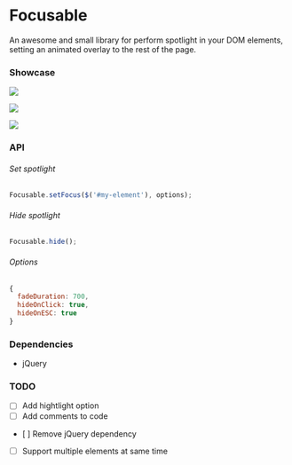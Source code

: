 Focusable
=============
An awesome and small library for perform spotlight in your DOM elements, setting an animated overlay to the rest of the page.

### Showcase

![](https://raw.github.com/zzarcon/focus-element-overlay/master/showcase/list.gif)

![](https://raw.github.com/zzarcon/focus-element-overlay/master/showcase/header.gif)

![](https://raw.github.com/zzarcon/focus-element-overlay/master/showcase/elements.gif)

### API
###### Set spotlight
```javascript
Focusable.setFocus($('#my-element'), options);
```
###### Hide spotlight
```javascript
Focusable.hide();
```
###### Options
```javascript
{
  fadeDuration: 700,
  hideOnClick: true,
  hideOnESC: true
}
```
### Dependencies
- jQuery
### TODO

- [ ] Add hightlight option
- [ ] Add comments to code
- [ ] Remove jQuery dependency
- [ ] Support multiple elements at same time